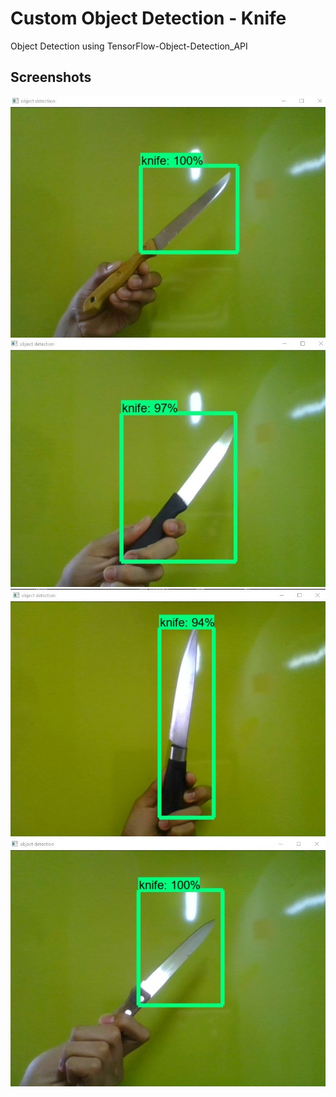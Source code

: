 # Custom Object Detection - Knife
Object Detection using TensorFlow-Object-Detection_API

## Screenshots
![Alt text](screenshots/knife1.jpg?raw=true "1")
![Alt text](screenshots/knife2.jpg?raw=true "2")
![Alt text](screenshots/knife3.jpg?raw=true "3")
![Alt text](screenshots/knife4.jpg?raw=true "4")

